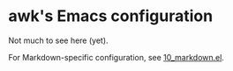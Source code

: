 # awk's Emacs configuration

Not much to see here (yet).

For Markdown-specific configuration, see [10_markdown.el](./10_markdown.el).
